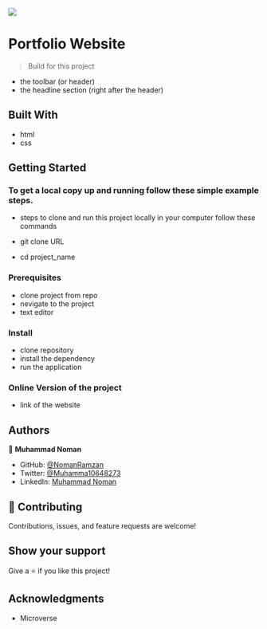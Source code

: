 ![](https://img.shields.io/badge/Microverse-blueviolet)

# Portfolio Website

> Build for this project

- the toolbar (or header)
- the headline section (right after the header)

## Built With

- html
- css

## Getting Started

### To get a local copy up and running follow these simple example steps.

- steps to clone and run this project locally in your computer follow these commands

- git clone URL
- cd project_name

### Prerequisites

- clone project from repo
- nevigate to the project
- text editor

### Install

- clone repository
- install the dependency
- run the application

### Online Version of the project

- link of the website

## Authors

👤 **Muhammad Noman**

- GitHub: [@NomanRamzan](https://github.com/NomanRamzan)
- Twitter: [@Muhamma10648273](https://twitter.com/Muhamma10648273)
- LinkedIn: [Muhammad Noman](https://www.linkedin.com/in/muhammad-noman-0a5b95184/)

## 🤝 Contributing

Contributions, issues, and feature requests are welcome!

## Show your support

Give a ⭐️ if you like this project!

## Acknowledgments

- Microverse
